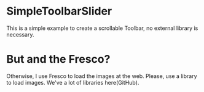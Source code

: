 # SimpleToolbarSlider

This is a simple example to create a scrollable Toolbar, no external library is necessary.

# But and the Fresco?
Otherwise, I use Fresco to load the images at the web.
 Please, use a library to load images. We've a lot of
  libraries here(GitHub).